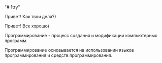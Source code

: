 "# 1try" 

Привет! Как твои дела?)

Привет! Все хорошо)

Программирование - процесс создания и модификации компьютерных программ.

Программирование основывается на использовании языков программирования и средств программирования.